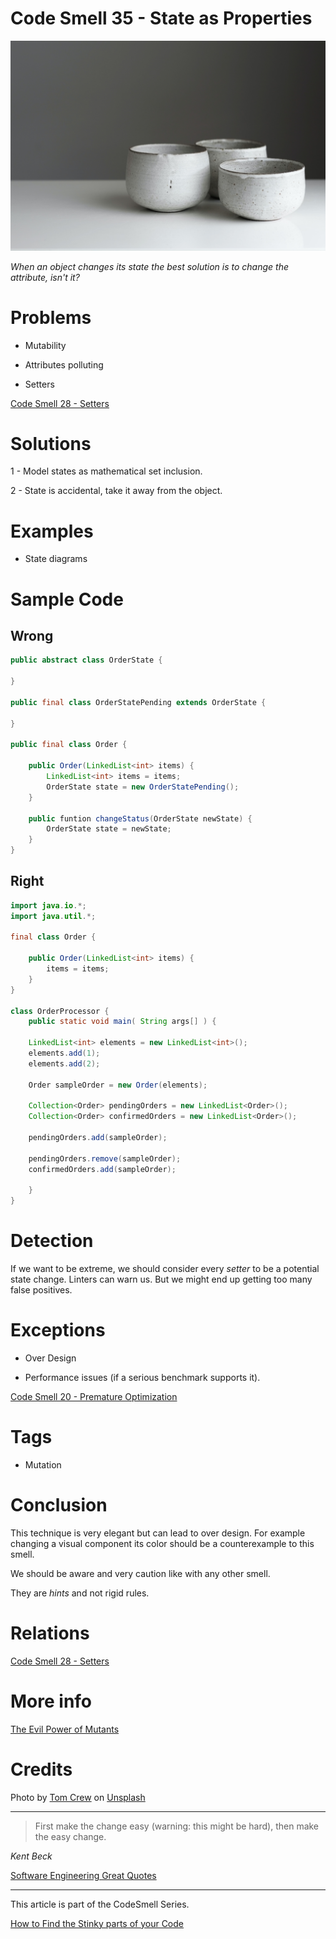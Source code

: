 # Code Smell 35 - State as Properties

![Code Smell 35 - State as Properties](Code%20Smell%2035%20-%20State%20as%20Properties.jpg)

*When an object changes its state the best solution is to change the attribute, isn't it?* 

# Problems

- Mutability

- Attributes polluting

- Setters

[Code Smell 28 - Setters](https://github.com/mcsee/Software-Design-Articles/tree/main/Articles/Code%20Smells/Code%20Smell%2028%20-%20Setters/readme.md)

# Solutions

1 - Model states as mathematical set inclusion.

2 - State is accidental, take it away from the object.

# Examples

- State diagrams

# Sample Code

## Wrong

[Gist Url]: # (https://gist.github.com/mcsee/817257ca2966c8f2381dcf9887dfa1a4)
```java
public abstract class OrderState {
     
}

public final class OrderStatePending extends OrderState {
     
}

public final class Order {
    
    public Order(LinkedList<int> items) {
        LinkedList<int> items = items;
        OrderState state = new OrderStatePending();
    }
    
    public funtion changeStatus(OrderState newState) {
        OrderState state = newState;
    }
}
```

## Right

[Gist Url]: # (https://gist.github.com/mcsee/1b98448f97cd23b6b5f8438280b73736)
```java
import java.io.*; 
import java.util.*; 

final class Order {
    
    public Order(LinkedList<int> items) {
        items = items;
    }     
}

class OrderProcessor {
    public static void main( String args[] ) {
  
    LinkedList<int> elements = new LinkedList<int>(); 
    elements.add(1);
    elements.add(2);
  
    Order sampleOrder = new Order(elements);
  
    Collection<Order> pendingOrders = new LinkedList<Order>();
    Collection<Order> confirmedOrders = new LinkedList<Order>(); 
    
    pendingOrders.add(sampleOrder);  
    
    pendingOrders.remove(sampleOrder);  
    confirmedOrders.add(sampleOrder);

    }
}
```

# Detection

If we want to be extreme, we should consider every *setter* to be a potential state change. Linters can warn us. But we might end up getting too many false positives.

# Exceptions

- Over Design

- Performance issues (if a serious benchmark supports it).

[Code Smell 20 - Premature Optimization](https://github.com/mcsee/Software-Design-Articles/tree/main/Articles/Code%20Smells/Code%20Smell%2020%20-%20Premature%20Optimization/readme.md)

# Tags

- Mutation

# Conclusion

This technique is very elegant but can lead to over design. For example changing a visual component its color should be a counterexample to this smell. 

We should be aware and very caution like with any other smell.

They are *hints* and not rigid rules.

# Relations

[Code Smell 28 - Setters](https://github.com/mcsee/Software-Design-Articles/tree/main/Articles/Code%20Smells/Code%20Smell%2028%20-%20Setters/readme.md)
 
# More info

[The Evil Power of Mutants](https://github.com/mcsee/Software-Design-Articles/tree/main/Articles/Theory/The%20Evil%20Power%20of%20Mutants/readme.md)

# Credits

Photo by [Tom Crew](https://unsplash.com/@tomcrewceramics) on [Unsplash](https://unsplash.com/s/photos/porcelain)

* * *

> First make the change easy (warning: this might be hard), then make the easy change.

_Kent Beck_

[Software Engineering Great Quotes](https://github.com/mcsee/Software-Design-Articles/tree/main/Articles/Quotes/Software%20Engineering%20Great%20Quotes/readme.md)

* * *

This article is part of the CodeSmell Series.

[How to Find the Stinky parts of your Code](https://github.com/mcsee/Software-Design-Articles/tree/main/Articles/Code%20Smells/How%20to%20Find%20the%20Stinky%20parts%20of%20your%20Code/readme.md)

